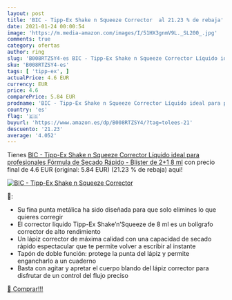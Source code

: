```yaml
---
layout: post
title: 'BIC - Tipp-Ex Shake n Squeeze Corrector  al 21.23 % de rebaja'
date: 2021-01-24 00:00:54
image: 'https://m.media-amazon.com/images/I/51HX3gnmV9L._SL200_.jpg'
comments: true
category: ofertas
author: ring
slug: 'B008RTZSY4-es BIC - Tipp-Ex Shake n Squeeze Corrector Líquido ideal para...'
sku: 'B008RTZSY4-es'
tags: [ 'tipp-ex', ]
actualPrice: 4.6 EUR
currency: EUR
price: 4.6
comparePrice: 5.84 EUR
prodname: 'BIC - Tipp-Ex Shake n Squeeze Corrector Líquido ideal para profesionales  Fórmula de Secado Rápido - Blíster de 2+1  8 ml'
country: 'es'
flag: '🇪🇸'
buyurl: 'https://www.amazon.es/dp/B008RTZSY4/?tag=tolees-21'
descuento: '21.23'
average: '4.052'
---
```


Tienes [BIC - Tipp-Ex Shake n Squeeze Corrector Líquido ideal para profesionales  Fórmula de Secado Rápido - Blíster de 2+1  8 ml](https://www.amazon.es/dp/B008RTZSY4/?tag=tolees-21) con precio final de  4.6 EUR (original: 5.84 EUR) (21.23 %  de rebaja) aqui!

[![BIC - Tipp-Ex Shake n Squeeze Corrector ](https://m.media-amazon.com/images/I/51HX3gnmV9L._SL200_.jpg)](https://www.amazon.es/dp/B008RTZSY4/?tag=tolees-21)

🔎:

- Su fina punta metálica ha sido diseñada para que solo elimines lo que quieres corregir
- El corrector líquido Tipp-Ex Shake’n’Squeeze de 8 ml es un bolígrafo corrector de alto rendimiento
- Un lápiz corrector de máxima calidad con una capacidad de secado rápido espectacular que te permite volver a escribir al instante
- Tapón de doble función: protege la punta del lápiz y permite engancharlo a un cuaderno
- Basta con agitar y apretar el cuerpo blando del lápiz corrector para disfrutar de un control del flujo preciso

[🛒 Comprar!!!](https://www.amazon.es/dp/B008RTZSY4/?tag=tolees-21)
